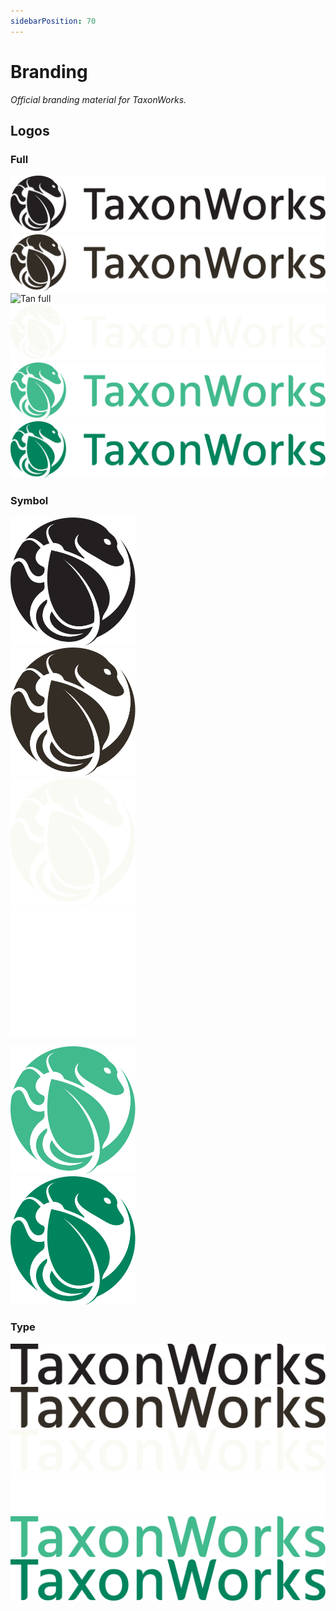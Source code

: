 ```yaml
---
sidebarPosition: 70
---
```


# Branding

_Official branding material for TaxonWorks._

## Logos

### Full

![Black full](/images/branding/Logo-Full/TaxonWorks_Logo-Full-Black.svg)
![Brown full](/images/branding/Logo-Full/TaxonWorks_Logo-Full-Brown.svg)
![Tan full]()
<img src="/images/branding/Logo-Full/TaxonWorks_Logo-Full-Tan.svg" alt="White full" style="background-color: gray;"><br>
![Green full](/images/branding/Logo-Full/TaxonWorks_Logo-Full-Green.svg)
![DarkGreen full](/images/branding/Logo-Full/TaxonWorks_Logo-Full-DarkGreen.svg)

### Symbol

<img src="/images/branding/Logo-Symbol/TaxonWorks_Logo-Symbol-Black.svg" width="200px" alt="Black Symbol"><br>
<img src="/images/branding/Logo-Symbol/TaxonWorks_Logo-Symbol-Brown.svg" width="200px" alt="Brown Symbol"><br>
<img src="/images/branding/Logo-Symbol/TaxonWorks_Logo-Symbol-Tan.svg" width="200px" alt="Tan Symbol"><br>
<img src="/images/branding/Logo-Symbol/TaxonWorks_Logo-Symbol-White.svg" width="200px" alt="White Symbol" style="background-color: gray;"><br>

<img src="/images/branding/Logo-Symbol/TaxonWorks_Logo-Symbol-Green.svg" width="200px" alt="Green Symbol"><br>
<img src="/images/branding/Logo-Symbol/TaxonWorks_Logo-Symbol-DarkGreen.svg" width="200px" alt="DarkGreen Symbol"><br>

### Type

![Black type](/images/branding/Logo-Type/TaxonWorks_Logo-Type-Black.svg)
![Brown type](/images/branding/Logo-Type/TaxonWorks_Logo-Type-Brown.svg)
![Tan type](/images/branding/Logo-Type/TaxonWorks_Logo-Type-Tan.svg)
<img src="/images/branding/Logo-Type/TaxonWorks_Logo-Type-White.svg" alt="White Type" style="background-color: gray;"><br>
![Green type](/images/branding/Logo-Type/TaxonWorks_Logo-Type-Green.svg)
![DarkGreen type](/images/branding/Logo-Type/TaxonWorks_Logo-Type-DarkGreen.svg)
